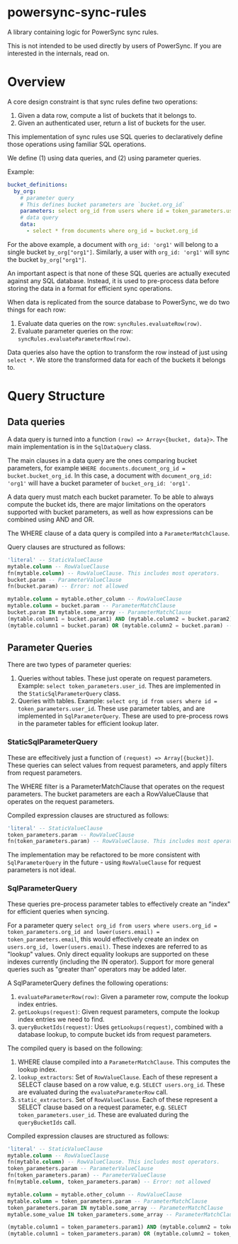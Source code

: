 # powersync-sync-rules

A library containing logic for PowerSync sync rules.

This is not intended to be used directly by users of PowerSync. If you are interested in the internals, read on.

# Overview

A core design constraint is that sync rules define two operations:

1. Given a data row, compute a list of buckets that it belongs to.
2. Given an authenticated user, return a list of buckets for the user.

This implementation of sync rules use SQL queries to declaratively define those operations using familiar SQL operations.

We define (1) using data queries, and (2) using parameter queries.

Example:

```yaml
bucket_definitions:
  by_org:
    # parameter query
    # This defines bucket parameters are `bucket.org_id`
    parameters: select org_id from users where id = token_parameters.user_id
    # data query
    data:
      - select * from documents where org_id = bucket.org_id
```

For the above example, a document with `org_id: 'org1'` will belong to a single bucket `by_org["org1"]`. Similarly, a user with `org_id: 'org1'` will sync the bucket `by_org["org1"]`.

An important aspect is that none of these SQL queries are actually executed against any SQL database. Instead, it is used to pre-process data before storing the data in a format for efficient sync operations.

When data is replicated from the source database to PowerSync, we do two things for each row:

1. Evaluate data queries on the row: `syncRules.evaluateRow(row)`.
2. Evaluate parameter queries on the row: `syncRules.evaluateParameterRow(row)`.

Data queries also have the option to transform the row instead of just using `select *`. We store the transformed data for each of the buckets it belongs to.

# Query Structure

## Data queries

A data query is turned into a function `(row) => Array<{bucket, data}>`. The main implementation is in the `SqlDataQuery` class.

The main clauses in a data query are the ones comparing bucket parameters, for example `WHERE documents.document_org_id = bucket.bucket_org_id`. In this case, a document with `document_org_id: 'org1'` will have a bucket parameter of `bucket_org_id: 'org1'`.

A data query must match each bucket parameter. To be able to always compute the bucket ids, there are major limitations on the operators supported with bucket parameters, as well as how expressions can be combined using AND and OR.

The WHERE clause of a data query is compiled into a `ParameterMatchClause`.

Query clauses are structured as follows:

```SQL
'literal' -- StaticValueClause
mytable.column -- RowValueClause
fn(mytable.column) -- RowValueClause. This includes most operators.
bucket.param -- ParameterValueClause
fn(bucket.param) -- Error: not allowed

mytable.column = mytable.other_column -- RowValueClause
mytable.column = bucket.param -- ParameterMatchClause
bucket.param IN mytable.some_array -- ParameterMatchClause
(mytable.column1 = bucket.param1) AND (mytable.column2 = bucket.param2) -- ParameterMatchClause
(mytable.column1 = bucket.param) OR (mytable.column2 = bucket.param) -- ParameterMatchClause
```

## Parameter Queries

There are two types of parameter queries:

1. Queries without tables. These just operate on request parameters. Example: `select token_parameters.user_id`. Thes are implemented in the `StaticSqlParameterQuery` class.
2. Queries with tables. Example: `select org_id from users where id = token_parameters.user_id`. These use parameter tables, and are implemented in `SqlParameterQuery`. These are used to pre-process rows in the parameter tables for efficient lookup later.

### StaticSqlParameterQuery

These are effecitively just a function of `(request) => Array[{bucket}]`. These queries can select values from request parameters, and apply filters from request parameters.

The WHERE filter is a ParameterMatchClause that operates on the request parameters.
The bucket parameters are each a RowValueClause that operates on the request parameters.

Compiled expression clauses are structured as follows:

```SQL
'literal' -- StaticValueClause
token_parameters.param -- RowValueClause
fn(token_parameters.param) -- RowValueClause. This includes most operators.
```

The implementation may be refactored to be more consistent with `SqlParameterQuery` in the future - using `RowValueClause` for request parameters is not ideal.

### SqlParameterQuery

These queries pre-process parameter tables to effectively create an "index" for efficient queries when syncing.

For a parameter query `select org_id from users where users.org_id = token_parameters.org_id and lower(users.email) = token_parameters.email`, this would effectively create an index on `users.org_id, lower(users.email)`. These indexes are referred to as "lookup" values. Only direct equality lookups are supported on these indexes currently (including the IN operator). Support for more general queries such as "greater than" operators may be added later.

A SqlParameterQuery defines the following operations:

1. `evaluateParameterRow(row)`: Given a parameter row, compute the lookup index entries.
2. `getLookups(request)`: Given request parameters, compute the lookup index entries we need to find.
3. `queryBucketIds(request)`: Uses `getLookups(request)`, combined with a database lookup, to compute bucket ids from request parameters.

The compiled query is based on the following:

1. WHERE clause compiled into a `ParameterMatchClause`. This computes the lookup index.
2. `lookup_extractors`: Set of `RowValueClause`. Each of these represent a SELECT clause based on a row value, e.g. `SELECT users.org_id`. These are evaluated during the `evaluateParameterRow` call.
3. `static_extractors`. Set of `RowValueClause`. Each of these represent a SELECT clause based on a request parameter, e.g. `SELECT token_parameters.user_id`. These are evaluated during the `queryBucketIds` call.

Compiled expression clauses are structured as follows:

```SQL
'literal' -- StaticValueClause
mytable.column -- RowValueClause
fn(mytable.column) -- RowValueClause. This includes most operators.
token_parameters.param -- ParameterValueClause
fn(token_parameters.param) -- ParameterValueClause
fn(mytable.column, token_parameters.param) -- Error: not allowed

mytable.column = mytable.other_column -- RowValueClause
mytable.column = token_parameters.param -- ParameterMatchClause
token_parameters.param IN mytable.some_array -- ParameterMatchClause
mytable.some_value IN token_parameters.some_array -- ParameterMatchClause

(mytable.column1 = token_parameters.param1) AND (mytable.column2 = token_parameters.param2) -- ParameterMatchClause
(mytable.column1 = token_parameters.param) OR (mytable.column2 = token_parameters.param) -- ParameterMatchClause
```
